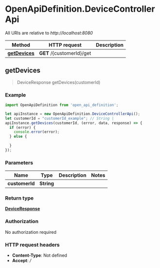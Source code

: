 # OpenApiDefinition.DeviceControllerApi

All URIs are relative to *http://localhost:8080*

Method | HTTP request | Description
------------- | ------------- | -------------
[**getDevices**](DeviceControllerApi.md#getDevices) | **GET** /{customerId}/get | 



## getDevices

> DeviceResponse getDevices(customerId)



### Example

```javascript
import OpenApiDefinition from 'open_api_definition';

let apiInstance = new OpenApiDefinition.DeviceControllerApi();
let customerId = "customerId_example"; // String | 
apiInstance.getDevices(customerId, (error, data, response) => {
  if (error) {
    console.error(error);
  } else {
    
  }
});
```

### Parameters


Name | Type | Description  | Notes
------------- | ------------- | ------------- | -------------
 **customerId** | **String**|  | 

### Return type

[**DeviceResponse**](DeviceResponse.md)

### Authorization

No authorization required

### HTTP request headers

- **Content-Type**: Not defined
- **Accept**: */*

